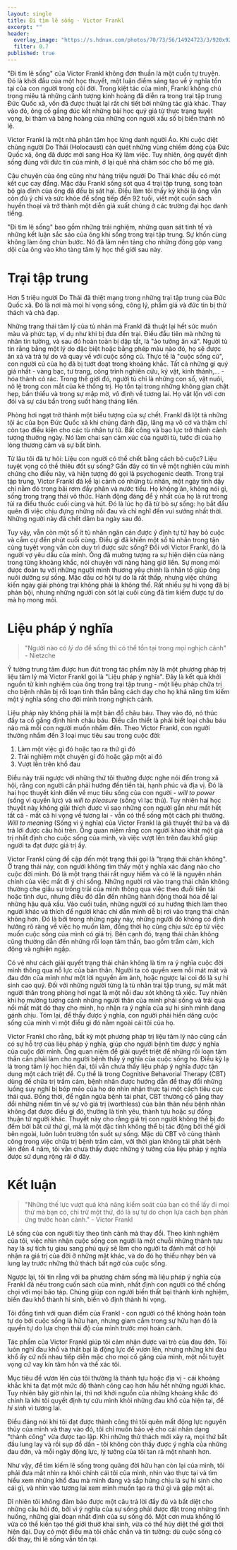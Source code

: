 ```yaml
---
layout: single
title: Đi tìm lẽ sống - Victor Frankl
excerpt: ""
header:
  overlay_image: "https://s.hdnux.com/photos/70/73/56/14924723/3/920x920.jpg"
  filter: 0.7
published: true
---
```


"Đi tìm lẽ sống" của Victor Frankl không đơn thuần là một cuốn tự truyện. Đó là khởi đầu của một học thuyết, một luận điểm sáng tạo về ý nghĩa tồn tại của con người trong cõi đời. Trong kiệt tác của mình, Frankl không chú trọng miêu tả những cảnh tượng kinh hoàng đã diễn ra trong trại tập trung Đức Quốc xã, vốn đã được thuật lại rất chi tiết bởi những tác giả khác. Thay vào đó, ông cố gắng đúc kết những bài học quý giá từ thực trạng tuyệt vọng, bi thảm và bàng hoàng của những con người xấu số bị biến thành nô lệ. 

Victor Frankl là một nhà phân tâm học lừng danh người Áo. Khi cuộc diệt chủng người Do Thái (Holocaust) càn quét những vùng chiếm đóng của Đức Quốc xã, ông đã được mời sang Hoa Kỳ làm việc. Tuy nhiên, ông quyết định sống đúng với đức tin của mình, ở lại quê nhà chăm sóc cho bố mẹ già.

Câu chuyện của ông cũng như hàng triệu người Do Thái khác đều có một kết cục cay đắng. Mặc dầu Frankl sống sót qua 4 trại tập trung, song toàn bộ gia đình của ông đã đều bị sát hại. Điều làm tôi thấy kỳ khôi là ông vẫn còn đủ ý chí và sức khỏe để sống tiếp đến 92 tuổi, viết một cuốn sách huyền thoại và trở thành một diễn giả xuất chúng ở các trường đại học danh tiếng. 

"Đi tìm lẽ sống" bao gồm những trải nghiệm, những quan sát tinh tế và những kết luận sắc sảo của ông khi sống trong trại tập trung. Sự khốn cùng không làm ông chùn bước. Nó đã làm nền tảng cho những đóng góp vang dội của ông vào kho tàng tâm lý học thế giới sau này.

# Trại tập trung 

Hơn 5 triệu người Do Thái đã thiệt mạng trong những trại tập trung của Đức Quốc xã. Đó là nơi mà mọi hi vọng sống, công lý, phẩm giá và đức tin bị thử thách và chà đạp. 

Những trạng thái tâm lý của tù nhân mà Frankl đã thuật lại hết sức muôn màu và phức tạp, ví dụ như khi bị đưa đến trại. Điều đầu tiên mà những tù nhân tin tưởng, và sau đó hoàn toàn bị dập tắt, là "ảo tưởng ân xá". Người tù tin rằng bằng một lý do đặc biệt hoặc bằng phép màu nào đó, họ sẽ được ân xá và trả tự do và quay về với cuộc sống cũ. Thực tế là "cuộc sống cũ", con người cũ của họ đã bị tướt đoạt trong khoảng khắc. Tất cả những gì quý giá nhất - vàng bạc, tư trang, công trình nghiên cứu, kỷ vật, kinh thánh,... - hóa thành cỏ rác. Trong thế giới đó, người tù chỉ là những con số, vật nuôi, nô lệ trong con mắt của kẻ thống trị. Họ tồn tại trong những không gian chật hẹp, bẩn thiểu và trong sự mập mờ, vô định về tương lai. Họ vật lộn với cơn đói và sự cáu bẩn trong suốt hàng tháng liền.

Phòng hơi ngạt trở thành một biểu tượng của sự chết. Frankl đã lột tả những tội ác của bọn Đức Quốc xã khi chúng đánh đập, lăng mạ vô cớ và thậm chí còn tạo điều kiện cho các tù nhân tự tử. Bất công và bạo lực trở thành cảnh tượng thường ngày. Nó làm chai sạn cảm xúc của người tù, tước đi của họ lòng thương cảm và sự bất bình. 

Từ lâu tôi đã tự hỏi: Liệu con người có thể chết bằng cách bỏ cuộc? Liệu tuyệt vọng có thể thiêu đốt sự sống? Gần đây có tin về một nghiên cứu minh chứng cho điều này, và hiện tượng đó gọi là psychogenic death. Trong trại tập trung, Victor Frankl đã kể lại cảnh có những tù nhân, một ngày tỉnh dậy chỉ nằm đó trong bãi rơm đầy phân và nước tiểu. Họ không ăn, không nói gì, sống trong trạng thái vô thức. Hành động đáng để ý nhất của họ là rút trong túi ra điếu thuốc cuối cùng và hút. Đó là lúc họ đã từ bỏ sự sống: họ bắt đầu quên đi việc chịu đựng những nỗi đau và chỉ nghĩ đến vui sướng nhất thời. Những người này đã chết dăm ba ngày sau đó. 

Tuy vậy, vẫn còn một số ít tù nhân ngăn cản được ý định tự tử hay bỏ cuộc và cầm cự đến phút cuối cùng. Điều gì đã khiến một số tù nhân trong tận cùng tuyệt vọng vẫn còn duy trì được sức sống? Đối với Victor Frankl, đó là người vợ yêu dấu của mình. Ông đã mường tượng ra sự hiện diện của nàng trong từng khoảng khắc, nói chuyện với nàng hàng giờ liền. Sự mong mỏi được đoàn tụ với những người mình thương yêu chính là nhân tố giúp ông nuôi dưỡng sự sống. Mặc dầu cơ hội tự do là rất thấp, nhưng việc chứng kiến ngày giải phóng trại không phải là không thể. Rất nhiều sự hi vọng đã bị phản bội, nhưng những người còn sót lại cuối cùng đã tìm kiếm được tự do mà họ mong mỏi. 

# Liệu pháp ý nghĩa 

> "Người nào có *lý do* để sống thì có thể tồn tại trong *mọi* nghịch cảnh" - Nietzche

Ý tưởng trung tâm được hun đút trong tác phẩm này là một phương pháp trị liệu tâm lý mà Victor Frankl gọi là "Liệu pháp ý nghĩa". Đây là kết quả khởi nguồn từ kinh nghiệm của ông trong trại tập trung - một liệu pháp chữa trị cho bệnh nhân bị rối loạn tinh thần bằng cách dạy cho họ khả năng tìm kiếm một ý nghĩa sống cho đời mình trong nghịch cảnh.

Liệu pháp này không phải là một bản đồ châu báu. Thay vào đó, nó thúc đẩy ta cố gắng định hình châu báu. Điều cần thiết là phải biết loại châu báu nào mà mỗi con người muốn nhắm đến. Theo Victor Frankl, con người thường nhắm đến 3 loại mục tiêu sau trong cuộc đời:

1. Làm một việc gì đó hoặc tạo ra thứ gì đó
2. Trải nghiệm một chuyện gì đó hoặc gặp một ai đó
3. Vượt lên trên khổ đau

Điều này trái ngược với những thứ tôi thường được nghe nói đến trong xã hội, rằng con người cần phải hướng đến tiền tài, hạnh phúc và địa vị. Đó là hai học thuyết kinh điển về mục tiêu sống của con người - *will to power* (sống vì quyền lực) và *will to pleasure* (sống vì lạc thú). Tuy nhiên hai học thuyết này không giải thích được vì sao những con người gần như mất hết tất cả - mất cả hi vọng về tương lai - vẫn có thể sống một cách phi thường. *Will to meaning* (Sống vì ý nghĩa) của Victor Frankl là giả thuyết thứ ba và đã trả lời được câu hỏi trên. Ông quan niệm rằng con người khao khát một giá trị nhất định cho cuộc sống của mình, và việc vượt lên trên đau khổ giúp người ta đạt được giá trị ấy. 

Victor Frankl cũng đề cập đến một trạng thái gọi là "trạng thái chân không". Ở trạng thái này, con người không tìm thấy một ý nghĩa xác đáng nào cho cuộc đời mình. Đó là một trạng thái rất nguy hiểm và có lẽ là nguyên nhân chính của việc mất đi ý chí sống. Những người rơi vào trạng thái chân không thường che giấu sự trống trải của mình thông qua việc theo đuổi tiền tài hoặc tình dục, nhưng điều đó dẫn đến những hành động thoái hóa để lại những hậu quả xấu. Vào cuối tuần, những người có xu hướng thích làm theo người khác và thích để người khác chỉ dẫn mình dễ bị rơi vào trạng thái chân không hơn. Đó là bởi trong những ngày này, những người đó không có định hướng rõ ràng về việc họ muốn làm, đồng thời họ cũng chịu sức ép từ việc muốn cuộc sống của mình có giá trị. Bên cạnh đó, trạng thái chân không cũng thường dẫn đến những rối loạn tâm thần, bao gồm trầm cảm, kích động và nghiện ngập. 

Có vẻ như cách giải quyết trạng thái chân không là tìm ra ý nghĩa cuộc đời mình thông qua nỗ lực của bản thân. Người ta có quyền xem nỗi mát mát và đau đớn của mình như một lời nguyền ám ảnh, hoặc ngược lại coi đó là sự hi sinh cao quý. Đối với những người từng là tù nhân trại tập trung, sự mất mát người thân trong phòng hơi ngạt là một nỗi đau xót không tả xiếc. Tuy nhiên khi họ mường tượng cảnh những người thân của mình phải sống và trải qua nổi mất mát đó thay cho mình, họ nhận ra ý nghĩa của sự hi sinh mình đang gánh chịu. Tóm lại, để thấy được ý nghĩa, con người phải hiến dâng cuộc sống của mình vì một điều gì đó nằm ngoài cái tôi của họ. 

Victor Frankl cho rằng, bất kỳ một phương pháp trị liệu tâm lý nào cũng cần có sự hỗ trợ của liệu pháp ý nghĩa, giúp cho người bệnh tìm được ý nghĩa của cuộc đời mình. Ông quan niệm để giải quyết triệt để những rối loạn tâm thần cần phải làm cho người bệnh thấy ý nghĩa của cuộc sống họ. Điều kỳ lạ là trong tâm lý học hiện đại, tôi vẫn chưa thấy liệu pháp ý nghĩa được tận dụng một cách triệt để. Cụ thể là trong Cognitive Behavorial Therapy (CBT) dùng  để chữa trị trầm cảm, bệnh nhân được hướng dẫn để thay đổi những luồng suy nghĩ bị bóp méo của họ do nhìn nhận thực tại một cách tiêu cực thái quá. Đồng thời, để ngăn ngừa bệnh tái phát, CBT thường cố gắng thay đổi những niềm tin về sự vô giá trị (worthless) của bản thân nếu bệnh nhân không đạt được điều gì đó, thường là tình yêu, thành tựu hoặc sự đồng thuận từ người khác. Thuyết này cho rằng giá trị con người không thể bị đo đếm bởi bất cứ thứ gì, mà là một đặc tính không thể bị tác động bởi thế giới bên ngoài, luôn luôn trường tồn suốt sự sống. Mặc dù CBT vô cùng thành công trong việc chữa trị bệnh trầm cảm, với thời gian không tái phát bệnh lên đến 4 năm, tôi vẫn chưa thấy được những ý tưởng của liệu pháp ý nghĩa được sử dụng rộng rãi ở đây. 

# Kết luận

> "Những thế lực vượt quá khả năng kiểm soát của bạn có thể lấy đi mọi thứ mà bạn có, chỉ trừ một thứ, đó là sự tự do chọn lựa cách bạn phản ứng trước hoàn cảnh." - Victor Frankl

Lẽ sống của con người tùy theo tình cảnh mà thay đổi. Theo kinh nghiệm của tôi, việc nhìn nhận cuộc sống con người là một chuỗi những thành tựu hay là sự tích tụ gìau sang phú quý sẽ làm cho người ta đánh mất cơ hội nhận ra giá trị của đời ở những mặt khác, và do đó họ thiếu nhạy bén và lung lay trước những thử thách bất ngờ của cuộc sống.

Ngược lại, tôi tin rằng với ba phương châm sống mà liệu pháp ý nghĩa của Frankl đã nêu trong cuốn sách của mình, nhất định con người có thể chống chọi với mọi bão táp. Chúng giúp con người biến thất bại thành kinh nghiệm, biến đau khổ thành hi sinh, biến vô định thành hi vọng.

Tôi đồng tình với quan điểm của Frankl - con người có thể không hoàn toàn tự do bởi cuộc sống là hữu hạn, nhưng giam cầm trong sự hữu hạn đó là quyền tự do lựa chọn thái độ của mình trước mọi hoàn cảnh.

Tác phẩm của Victor Frankl giúp tôi cảm nhận được vai trò của đau đớn. Tôi luôn nghĩ đau khổ và thất bại là động lực để vươn lên, nhưng những khi đau khổ ấy cứ nối nhau tiếp diễn mặc cho mọi cố gắng của mình, một nỗi tuyệt vọng cứ vay kín tâm hồn và thể xác tôi. 

Mục tiêu để vươn lên của tôi thường là thành tựu hoặc địa vị - cái khoảng khắc khi ta đạt một mức độ thành công cao hơn hầu hết những người khác. Tuy nhiên bây giờ nhìn lại, thì nơi khởi nguồn của những khoảng khắc đó chính là khi tôi quyết định tự cứu mình khỏi những đau khổ của hiện tại, để *hi sinh* vì tương lai.

Điều đáng nói khi tôi đạt được thành công thì tôi quên mất động lực nguyên thủy của mình và thay vào đó, tôi chỉ muốn bảo vệ cho cái nhân dạng "thành công" vừa được tạo lập. Khi những thử thách mới xảy ra, mọi thứ bắt đầu lung lay và rồi sụp đổ dần - tôi không còn thấy được ý nghĩa của những đau đớn, và mỗi ngày động lực, lý tưởng của tôi tan rã một nhanh hơn.

Như vậy, để tìm kiếm lẽ sống trong quãng đời hữu hạn còn lại của mình, tôi phải đưa mắt nhìn ra khỏi chính cái tôi của mình, nhìn vào thực tại và tìm hiểu xem những khổ đau mà mình đang và sắp hứng chịu là sự hi sinh cho cái gì, và nhìn vào tương lai xem mình muốn tạo ra thứ gì và gặp một ai.

Dĩ nhiên tôi không đảm bảo được một câu trả lời đầy đủ và bất diệt cho những câu hỏi đó, bởi vì ý nghĩa của sự sống phải được đặt trong những tình huống, những giai đoạn nhất định của sự sống đó. Một cơn mưa khổng lồ vừa có thể kiến tạo thế giới thưở khai sinh, vừa có thể hủy diệt thế giới thời hiện đại. Duy có một điều mà tôi chắc chắn và tin tưởng: dù cuộc sống có đổi thay, thì lẽ sống vẫn tồn tại.
